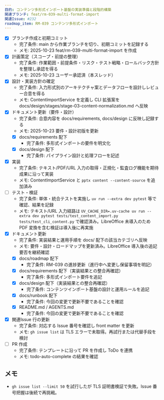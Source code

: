 ```yaml
---
目的: コンテンツ多形式インポート基盤の実装準備と段階的構築
関連ブランチ: feat/rm-039-multi-format-import
関連Issue: #232
roadmap_item: RM-039 コンテンツ多形式インポート
---
```


- [x] ブランチ作成と初期コミット
  - 完了条件: main から作業ブランチを切り、初期コミットを記録する
  - メモ: 2025-10-23 feat/rm-039-multi-format-import を作成
- [x] 計画策定（スコープ・前提の整理）
  - 完了条件: 作業範囲・前提条件・リスク・テスト戦略・ロールバック方針を整理し承認を得る
  - メモ: 2025-10-23 ユーザー承認済（本スレッド）
- [x] 設計・実装方針の確定
  - 完了条件: 入力形式別のアーキテクチャ案とデータフローを設計しレビュー合意を得る
  - メモ: ContentImportService を定義し CLI 拡張案を docs/design/stages/stage-03-content-normalization.md へ反映
- [x] ドキュメント更新（要件・設計）
  - 完了条件: 合意内容を docs/requirements, docs/design に反映し記録する
  - メモ: 2025-10-23 要件・設計初版を更新
  - [x] docs/requirements 配下
    - 完了条件: 多形式インポートの要件を明文化
  - [x] docs/design 配下
    - 完了条件: パイプライン設計と処理フローを記述
- [x] 実装
  - 完了条件: テキスト/PDF/URL 入力の取得・正規化・監査ログ機能を期待成果に沿って実装
  - メモ: ContentImportService と `pptx content --content-source` を追加済み
- [ ] テスト・検証
  - 完了条件: 単体・統合テストを実施し `uv run --extra dev pytest` 等で確認、結果を記録
  - メモ: テキスト/URL 入力経路は `UV_CACHE_DIR=.uv-cache uv run --extra dev pytest tests/test_content_import.py tests/test_cli_content.py` で確認済み。LibreOffice 未導入のため PDF 変換を含む検証は導入後に再実施
- [x] ドキュメント更新
  - 完了条件: 実装結果と運用手順を docs/ 配下の該当カテゴリへ反映
  - メモ: 要件・設計・ロードマップを更新済み。LibreOffice 導入後の追記要否を継続確認
  - [x] docs/roadmap 配下
    - 完了条件: RM-039 の進捗更新（進行中へ変更し保留事項を明記）
  - [x] docs/requirements 配下（実装結果との整合再確認）
    - 完了条件: 多形式インポート要件を追記
  - [x] docs/design 配下（実装結果との整合再確認）
    - 完了条件: コンテンツインポート基盤の設計と運用ルールを追記
  - [x] docs/runbook 配下
    - 完了条件: 今回の変更で更新不要であることを確認
  - [x] README.md / AGENTS.md
    - 完了条件: 今回の変更で更新不要であることを確認
- [x] 関連Issue 行の更新
  - 完了条件: 対応する Issue 番号を確認し front matter を更新
  - メモ: `gh issue list` は TLS エラーで未取得。再試行または代替手段を検討
- [ ] PR 作成
  - 完了条件: テンプレートに沿って PR を作成し ToDo を連携
  - メモ: todo-auto-complete の結果を確認

## メモ
- `gh issue list --limit 50` を試行したが TLS 証明書検証で失敗。Issue 番号把握は後続で再挑戦。
